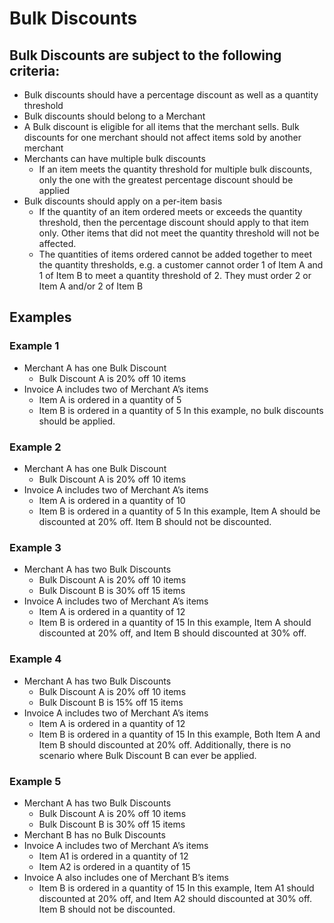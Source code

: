 # Bulk Discounts

## Bulk Discounts are subject to the following criteria:

* Bulk discounts should have a percentage discount as well as a quantity threshold
* Bulk discounts should belong to a Merchant
* A Bulk discount is eligible for all items that the merchant sells. Bulk discounts for one merchant should not affect items sold by another merchant
* Merchants can have multiple bulk discounts
  * If an item meets the quantity threshold for multiple bulk discounts, only the one with the greatest percentage discount should be applied
* Bulk discounts should apply on a per-item basis
  * If the quantity of an item ordered meets or exceeds the quantity threshold, then the percentage discount should apply to that item only. Other items that did not meet the quantity threshold will not be affected.
  * The quantities of items ordered cannot be added together to meet the quantity thresholds, e.g. a customer cannot order 1 of Item A and 1 of Item B to meet a quantity threshold of 2. They must order 2 or Item A and/or 2 of Item B


## Examples


### Example 1

* Merchant A has one Bulk Discount
  * Bulk Discount A is 20% off 10 items
* Invoice A includes two of Merchant A’s items
  * Item A is ordered in a quantity of 5
  * Item B is ordered in a quantity of 5
In this example, no bulk discounts should be applied.


### Example 2

* Merchant A has one Bulk Discount
  * Bulk Discount A is 20% off 10 items
* Invoice A includes two of Merchant A’s items
  * Item A is ordered in a quantity of 10
  * Item B is ordered in a quantity of 5
In this example, Item A should be discounted at 20% off. Item B should not be discounted.


### Example 3

* Merchant A has two Bulk Discounts
  * Bulk Discount A is 20% off 10 items
  * Bulk Discount B is 30% off 15 items
* Invoice A includes two of Merchant A’s items
  * Item A is ordered in a quantity of 12
  * Item B is ordered in a quantity of 15
In this example, Item A should discounted at 20% off, and Item B should discounted at 30% off.


### Example 4

* Merchant A has two Bulk Discounts
  * Bulk Discount A is 20% off 10 items
  * Bulk Discount B is 15% off 15 items
* Invoice A includes two of Merchant A’s items
  * Item A is ordered in a quantity of 12
  * Item B is ordered in a quantity of 15
In this example, Both Item A and Item B should discounted at 20% off. Additionally, there is no scenario where Bulk Discount B can ever be applied.

### Example 5

* Merchant A has two Bulk Discounts
  * Bulk Discount A is 20% off 10 items
  * Bulk Discount B is 30% off 15 items
* Merchant B has no Bulk Discounts
* Invoice A includes two of Merchant A’s items
  * Item A1 is ordered in a quantity of 12
  * Item A2 is ordered in a quantity of 15
* Invoice A also includes one of Merchant B’s items
  * Item B is ordered in a quantity of 15
In this example, Item A1 should discounted at 20% off, and Item A2 should discounted at 30% off. Item B should not be discounted.

